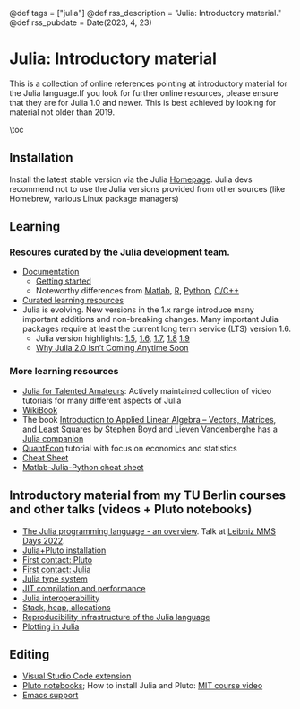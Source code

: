 @def tags = ["julia"]
@def rss_description = "Julia: Introductory material."
@def rss_pubdate = Date(2023, 4, 23)


# Julia: Introductory material
This is a collection of online references pointing at introductory material for the Julia language.If you look for further online resources, please ensure that they are for Julia 1.0 and newer. This is best achieved by looking for material not older than 2019.


\toc


## Installation

Install the latest stable version via the Julia [Homepage](https://julialang.org). Julia devs recommend not to use the Julia versions provided from other sources (like Homebrew, various Linux package managers)

## Learning
### Resoures curated by the Julia development team.
  - [Documentation](https://docs.julialang.org/en/v1/)
     - [Getting started](https://docs.julialang.org/en/v1/manual/getting-started/)
     - Noteworthy differences from [Matlab](https://docs.julialang.org/en/v1/manual/noteworthy-differences/#Noteworthy-differences-from-MATLAB-1), [R](https://docs.julialang.org/en/v1/manual/noteworthy-differences/#Noteworthy-differences-from-R-1), [Python](https://docs.julialang.org/en/v1/manual/noteworthy-differences/?highlight=matlab#Noteworthy-differences-from-Python-1), [C/C++](https://docs.julialang.org/en/v1/manual/noteworthy-differences/#Noteworthy-differences-from-C/C)
  - [Curated learning resources](https://julialang.org/learning/)
  - Julia is evolving. New versions in the 1.x range introduce many important additions and non-breaking changes. Many important Julia packages require at least the current long term service (LTS) version 1.6. 
    - Julia version highlights: [1.5](https://julialang.org/blog/2020/08/julia-1.5-highlights/), [1.6](https://julialang.org/blog/2021/03/julia-1.6-highlights/), [1.7](https://julialang.org/blog/2021/11/julia-1.7-highlights/), [1.8](https://julialang.org/blog/2022/08/julia-1.8-highlights/) [1.9](https://julialang.org/blog/2023/04/julia-1.9-highlights/)
    - [Why Julia 2.0 Isn’t Coming Anytime Soon](https://towardsdatascience.com/why-julia-2-0-isnt-coming-anytime-soon-and-why-that-is-a-good-thing-641ae3d2a177)
### More learning resources 
  - [Julia for Talented Amateurs](https://www.youtube.com/c/juliafortalentedamateurs/videos): Actively maintained collection of video tutorials for many different aspects of Julia
  - [WikiBook](https://en.wikibooks.org/wiki/Introducing_Julia)
  - The book [Introduction to Applied Linear Algebra – Vectors, Matrices, and Least Squares](https://web.stanford.edu/~boyd/vmls/) by Stephen Boyd and Lieven Vandenberghe has a [Julia companion](http://vmls-book.stanford.edu/vmls-julia-companion.pdf)
  - [QuantEcon](https://julia.quantecon.org/index_toc.html) tutorial with focus on economics and statistics
  - [Cheat Sheet](https://juliadocs.github.io/Julia-Cheat-Sheet/)
  - [Matlab-Julia-Python cheat sheet](https://cheatsheets.quantecon.org/)

## Introductory material from my TU Berlin courses  and other talks (videos + Pluto notebooks)
  - [The Julia programming language - an overview](https://av.tib.eu/media/57515). Talk at [Leibniz MMS Days 2022](https://www.wias-berlin.de/workshops/MMSDays22/).
  - [Julia+Pluto installation](https://www.wias-berlin.de/people/fuhrmann/SciComp-WS2122/week1/#julia_pluto_installation)
  - [First contact: Pluto](https://www.wias-berlin.de/people/fuhrmann/SciComp-WS2122/week1/#first_contact_pluto)
  - [First contact: Julia](https://www.wias-berlin.de/people/fuhrmann/SciComp-WS2122/week1/#first_contact_julia)
  - [Julia type system](https://www.wias-berlin.de/people/fuhrmann/SciComp-WS2122/week2/#julia_type_system)
  - [JIT compilation and performance](https://www.wias-berlin.de/people/fuhrmann/SciComp-WS2122/week2/#just-in-time_jit_compilation_and_performance)
  - [Julia interoperabillity](https://www.wias-berlin.de/people/fuhrmann/SciComp-WS2122/week2/#julia_interoperability)
  - [Stack, heap, allocations](https://www.wias-berlin.de/people/fuhrmann/SciComp-WS2122/week3/#stack_heap_allocations)
  - [Reproducibility infrastructure of the Julia language](https://www.wias-berlin.de/people/fuhrmann/AdSciComp-WS2223/week3/#reproducibility_infrastructure_of_the_julia_language)
  - [Plotting in Julia](https://www.wias-berlin.de/people/fuhrmann/AdSciComp-WS2223/week3/#plotting_in_julia)

## Editing
- [Visual Studio Code extension](https://github.com/julia-vscode/julia-vscode)
- [Pluto notebooks](https://github.com/fonsp/Pluto.jl); 
    How to install Julia and Pluto: [MIT course video](https://www.youtube.com/watch?v=OOjKEgbt8AI)
- [Emacs support](https://github.com/JuliaEditorSupport/julia-emacs)
